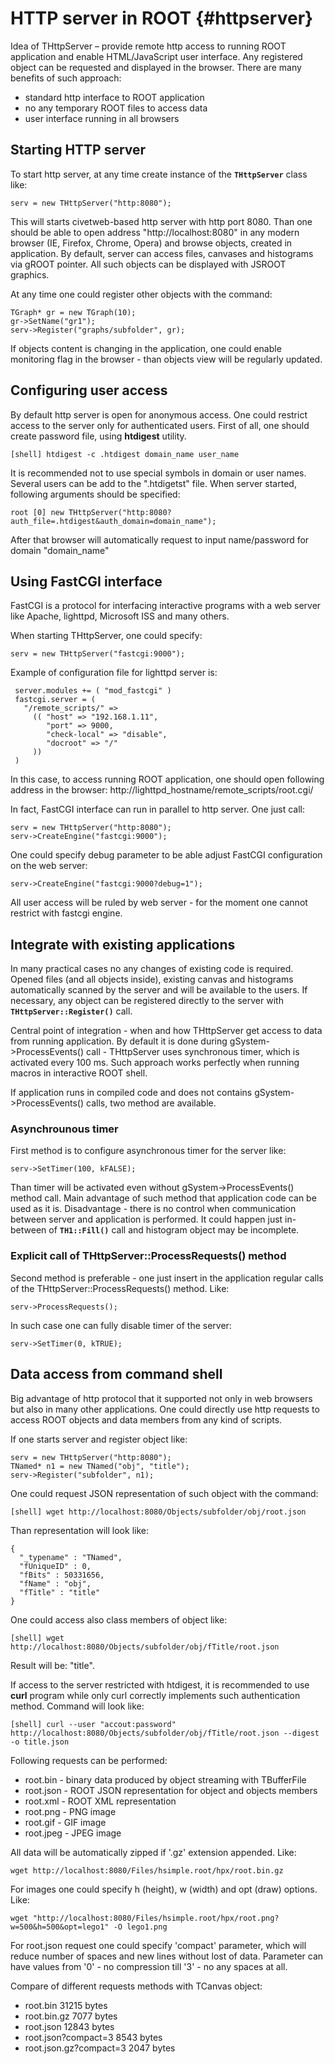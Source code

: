 # HTTP server in ROOT {#httpserver}

Idea of THttpServer – provide remote http access to running ROOT application 
and enable HTML/JavaScript user interface. 
Any registered object can be requested and displayed in the browser. 
There are many benefits of such approach:
   * standard http interface to ROOT application  
   * no any temporary ROOT files to access data
   * user interface running in all browsers

## Starting HTTP server

To start http server, at any time  create instance
of the **`THttpServer`** class like: 

~~~~~~~~~{.cpp}
serv = new THttpServer("http:8080");
~~~~~~~~~

This will starts civetweb-based http server with http port 8080.
Than one should be able to open address "http://localhost:8080"
in any modern browser (IE, Firefox, Chrome, Opera) and browse objects,
created in application. By default, server can access files, canvases 
and histograms via gROOT pointer. All such objects can be displayed with
JSROOT graphics. 

At any time one could register other objects with the command:

``` {.cpp}
TGraph* gr = new TGraph(10);
gr->SetName("gr1");
serv->Register("graphs/subfolder", gr);
```

If objects content is changing in the application, one could
enable monitoring flag in the browser - than objects view will be regularly updated.
   

## Configuring user access

By default http server is open for anonymous access. 
One could restrict access to the server only for authenticated users.
First of all, one should create password file, using **htdigest** utility.  

``` {.sh}
[shell] htdigest -c .htdigest domain_name user_name
```

It is recommended not to use special symbols in domain or user names.
Several users can be add to the ".htdigetst" file. When server started,
following arguments should be specified:

``` {.cpp}
root [0] new THttpServer("http:8080?auth_file=.htdigest&auth_domain=domain_name");
```

After that browser will automatically request to input name/password for domain "domain_name"


## Using FastCGI interface

FastCGI is a protocol for interfacing interactive programs with a web server like 
Apache, lighttpd, Microsoft ISS and many others.

When starting THttpServer, one could specify:

``` {.cpp}
serv = new THttpServer("fastcgi:9000");
```

Example of configuration file for lighttpd server is:

``` {.txt}
 server.modules += ( "mod_fastcgi" )
 fastcgi.server = (
   "/remote_scripts/" =>
     (( "host" => "192.168.1.11",
        "port" => 9000,
        "check-local" => "disable",
        "docroot" => "/"
     ))
 )
```

In this case, to access running ROOT application, one should open 
following address in the browser:
    http://lighttpd_hostname/remote_scripts/root.cgi/

In fact, FastCGI interface can run in parallel to http server.
One just call: 

``` {.cpp}
serv = new THttpServer("http:8080");
serv->CreateEngine("fastcgi:9000");
```

One could specify debug parameter to be able adjust FastCGI configuration on the web server:

``` {.cpp}
serv->CreateEngine("fastcgi:9000?debug=1");
```
 
All user access will be ruled by web server - 
for the moment one cannot restrict with fastcgi engine. 


## Integrate with existing applications

In many practical cases no any changes of existing code is required.
Opened files (and all objects inside), existing canvas and histograms automatically
scanned by the server and will be available to the users.
If necessary, any object can be registered directly to the server with **`THttpServer::Register()`** call.

Central point of integration - when and how THttpServer get access to data from running application.
By default it is done during gSystem->ProcessEvents() call - THttpServer uses synchronous timer,
which is activated every 100 ms. Such approach works perfectly when running macros in interactive ROOT shell.

If application runs in compiled code and does not contains gSystem->ProcessEvents() calls, 
two method are available. 

### Asynchrounous timer

First method is to configure asynchronous timer for the server like:

``` {.cpp}
serv->SetTimer(100, kFALSE);
```

Than timer will be activated even without gSystem->ProcessEvents() method call. 
Main advantage of such method that application code can be used as it is.
Disadvantage - there is no control when communication between server and application is performed.
It could happen just in-between of **`TH1::Fill()`** call and histogram object may be incomplete.


### Explicit call of THttpServer::ProcessRequests() method

Second method is preferable - one just insert in the application
regular calls of the THttpServer::ProcessRequests() method. Like:  

``` {.cpp}
serv->ProcessRequests();
```

In such case one can fully disable timer of the server:

``` {.cpp}
serv->SetTimer(0, kTRUE);
```



## Data access from command shell

Big advantage of http protocol that it supported not only in web browsers 
but also in many other applications. 
One could directly use http requests to access 
ROOT objects and data members from any kind of scripts. 

If one starts server and register object like:


``` {.cpp}
serv = new THttpServer("http:8080");
TNamed* n1 = new TNamed("obj", "title");
serv->Register("subfolder", n1);
```

One could request JSON representation of such object with the command:

``` {.sh}
[shell] wget http://localhost:8080/Objects/subfolder/obj/root.json
```

Than representation will look like:

``` {.json}
{
  "_typename" : "TNamed",
  "fUniqueID" : 0,
  "fBits" : 50331656,
  "fName" : "obj",
  "fTitle" : "title"
}
```

One could access also class members of object like:

``` {.sh}
[shell] wget http://localhost:8080/Objects/subfolder/obj/fTitle/root.json
```
  
Result will be: "title".

If access to the server restricted with htdigest,
it is recommended to use **curl** program while only curl correctly implements such authentication method.
Command will look like:

``` {.sh}
[shell] curl --user "accout:password" http://localhost:8080/Objects/subfolder/obj/fTitle/root.json --digest -o title.json
```

Following requests can be performed:
   * root.bin  - binary data produced by object streaming with TBufferFile
   * root.json - ROOT JSON representation for object and objects members
   * root.xml  - ROOT XML representation   
   * root.png  - PNG image   
   * root.gif  - GIF image   
   * root.jpeg - JPEG image   

All data  will be automatically zipped if '.gz' extension appended. Like:
``` {.sh}
wget http://localhost:8080/Files/hsimple.root/hpx/root.bin.gz
```
 

For images one could specify h (height), w (width) and opt (draw) options. Like:

``` {.sh}
wget "http://localhost:8080/Files/hsimple.root/hpx/root.png?w=500&h=500&opt=lego1" -O lego1.png
```

For root.json request one could specify 'compact' parameter, 
which will reduce number of spaces and new lines without lost of data.
Parameter can have values from '0' - no compression till '3' - no any spaces at all.
 
Compare of different requests methods with TCanvas object: 
   * root.bin               31215 bytes
   * root.bin.gz             7077 bytes
   * root.json              12843 bytes
   * root.json?compact=3     8543 bytes  
   * root.json.gz?compact=3  2047 bytes  


